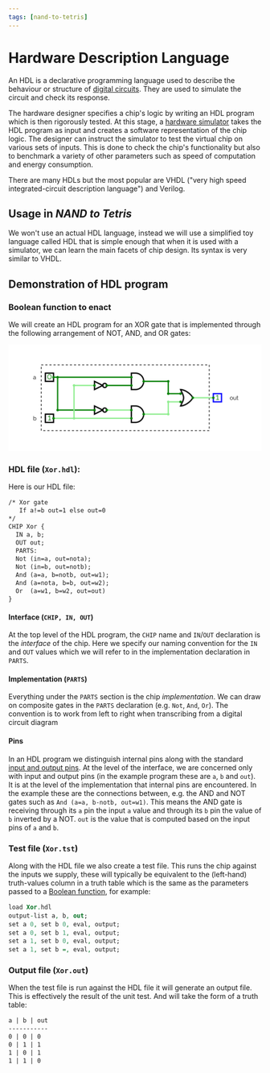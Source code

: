 ```yaml
---
tags: [nand-to-tetris]
---
```


# Hardware Description Language

An HDL is a declarative programming language used to describe the behaviour or
structure of
[digital circuits](Integrated_circuits.md).
They are used to simulate the circuit and check its response.

The hardware designer specifies a chip's logic by writing an HDL program which
is then rigorously tested. At this stage, a
[hardware simulator](Hardware_simulation.md) takes the
HDL program as input and creates a software representation of the chip logic.
The designer can instruct the simulator to test the virtual chip on various sets
of inputs. This is done to check the chip's functionality but also to benchmark
a variety of other parameters such as speed of computation and energy
consumption.

There are many HDLs but the most popular are VHDL ("very high speed
integrated-circuit description language") and Verilog.

## Usage in _NAND to Tetris_

We won't use an actual HDL language, instead we will use a simplified toy
language called HDL that is simple enough that when it is used with a simulator,
we can learn the main facets of chip design. Its syntax is very similar to VHDL.

## Demonstration of HDL program

### Boolean function to enact

We will create an HDL program for an XOR gate that is implemented through the
following arrangement of NOT, AND, and OR gates:

![](static/xor-hdl.png)

### HDL file (`Xor.hdl`):

Here is our HDL file:

```
/* Xor gate
   If a!=b out=1 else out=0
*/
CHIP Xor {
  IN a, b;
  OUT out;
  PARTS:
  Not (in=a, out=nota);
  Not (in=b, out=notb);
  And (a=a, b=notb, out=w1);
  And (a=nota, b=b, out=w2);
  Or  (a=w1, b=w2, out=out)
}
```

#### Interface (`CHIP, IN, OUT`)

At the top level of the HDL program, the `CHIP` name and `IN`/`OUT` declaration
is the _interface_ of the chip. Here we specify our naming convention for the
`IN` and `OUT` values which we will refer to in the implementation declaration
in `PARTS`.

#### Implementation (`PARTS`)

Everything under the `PARTS` section is the chip _implementation_. We can draw
on composite gates in the `PARTS` declaration (e.g. `Not`, `And`, `Or`). The
convention is to work from left to right when transcribing from a digital
circuit diagram

#### Pins

In an HDL program we distinguish internal pins along with the standard
[input and output pins](Integrated_circuits.md).
At the level of the interface, we are concerned only with input and output pins
(in the example program these are `a`, `b` and `out`). It is at the level of the
implementation that internal pins are encountered. In the example these are the
connections between, e.g. the AND and NOT gates such as
`And (a=a, b-notb, out=w1)`. This means the AND gate is receiving through its
`a` pin the input `a` value and through its `b` pin the value of `b` inverted by
a NOT. `out` is the value that is computed based on the input pins of `a` and
`b`.

### Test file (`Xor.tst`)

Along with the HDL file we also create a test file. This runs the chip against
the inputs we supply, these will typically be equivalent to the (left-hand)
truth-values column in a truth table which is the same as the parameters passed
to a [Boolean function](Boolean_functions.md), for
example:

```vhdl
load Xor.hdl
output-list a, b, out;
set a 0, set b 0, eval, output;
set a 0, set b 1, eval, output;
set a 1, set b 0, eval, output;
set a 1, set b =, eval, output;
```

### Output file (`Xor.out`)

When the test file is run against the HDL file it will generate an output file.
This is effectively the result of the unit test. And will take the form of a
truth table:

```
a | b | out
-----------
0 | 0 | 0
0 | 1 | 1
1 | 0 | 1
1 | 1 | 0
```
